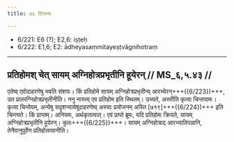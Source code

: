 ```yaml
---
title: ७६ टिप्पन्यः

---
```

- 6/221: E6 (?); E2,6: iṣṭeḥ
- 6/222: E1,6; E2: ādheyasaṃmitayeṣṭvāgnihotraṃ

____________________________________________


## प्रतिहोमश् चेत् सायम् अग्निहोत्रप्रभृतीनि हूयेरन् // MS_६,५.४३ //

एतेष्व् एवोदाहरणेषु भवति संशयः। किं प्रतिहोमे सायम् अग्निहोत्रप्रभृतीन्य् आरभ्येरन्+++({6/223})+++, उत प्रातरग्निहोत्रप्रभृतीनीति। ननु नास्त्य् एव प्रतिहोम इति स्थितम्। उच्यते, अस्तीति कृत्वा चिन्तयामः। कृत्वा चिन्तेयम्, अन्येषु सदृशन्यायेषूदाहरणेष्व् अस्याः प्रयोजनम् अस्ति [७१९]+++({6/224})+++ इति चिन्त्यते। किं प्राप्तम्। अनियमः, अर्थकृतत्वात्। एवं प्राप्ते ब्रूमः, यदि प्रतिहोमः क्रियते, सायम् अग्निहोत्रप्रभृतीनि हूयेरन्। कुतः+++({6/225})+++। सायम् अग्निहोत्राद् आरभ्यातिपन्नानि, तेनैवानुपूर्वेण प्रतिहोतव्यानीति।
